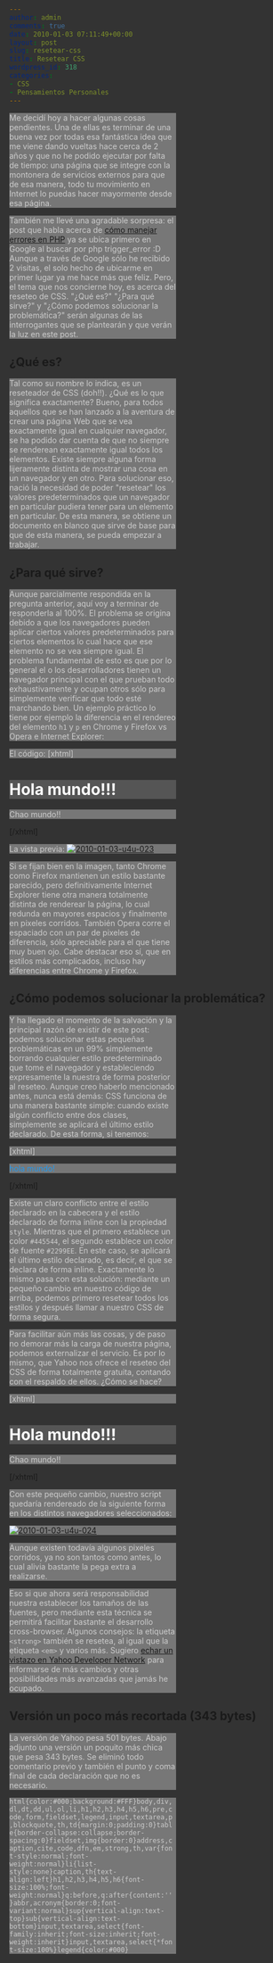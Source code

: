 ```yaml
---
author: admin
comments: true
date: 2010-01-03 07:11:49+00:00
layout: post
slug: resetear-css
title: Resetear CSS
wordpress_id: 318
categories:
- CSS
- Pensamientos Personales
---
```


Me decidí hoy a hacer algunas cosas pendientes. Una de ellas es terminar de una buena vez por todas esa fantástica idea que me viene dando vueltas hace cerca de 2 años y que no he podido ejecutar por falta de tiempo: una página que se integre con la montonera de servicios externos para que de esa manera, todo tu movimiento en Internet lo puedas hacer mayormente desde esa página. 

También me llevé una agradable sorpresa: el post que habla acerca de [cómo manejar errores en PHP](http://blog.unreal4u.com/2009/12/manejar-errores-en-php/) ya se ubica primero en Google al buscar por php trigger_error :D Aunque a través de Google sólo he recibido 2 visitas, el solo hecho de ubicarme en primer lugar ya me hace más que feliz. 
Pero, el tema que nos concierne hoy, es acerca del reseteo de CSS. "¿Qué es?" "¿Para qué sirve?" y "¿Cómo podemos solucionar la problemática?" serán algunas de las interrogantes que se plantearán y que verán la luz en este post.
<!-- more -->


## ¿Qué es?


Tal como su nombre lo indica, es un reseteador de CSS (doh!!). ¿Qué es lo que significa exactamente? Bueno, para todos aquellos que se han lanzado a la aventura de crear una página Web que se vea exactamente igual en cualquier navegador, se ha podido dar cuenta de que no siempre se renderean exactamente igual todos los elementos. Existe siempre alguna forma lijeramente distinta de mostrar una cosa en un navegador y en otro. 
Para solucionar eso, nació la necesidad de poder "resetear" los valores predeterminados que un navegador en particular pudiera tener para un elemento en particular. De esta manera, se obtiene un documento en blanco que sirve de base para que de esta manera, se pueda empezar a trabajar. 



## ¿Para qué sirve?


Aunque parcialmente respondida en la pregunta anterior, aquí voy a terminar de responderla al 100%. 
El problema se origina debido a que los navegadores pueden aplicar ciertos valores predeterminados para ciertos elementos lo cual hace que ese elemento no se vea siempre igual. El problema fundamental de esto es que por lo general el o los desarrolladores tienen un navegador principal con el que prueban todo exhaustivamente y ocupan otros sólo para simplemente verificar que todo esté marchando bien. 
Un ejemplo práctico lo tiene por ejemplo la diferencia en el rendereo del elemento `h1` y `p` en Chrome y Firefox vs Opera e Internet Explorer:

El código:
[xhtml]<html><head><title>Probando...</title>
<style>
html{background:#333}
h1{background:#555;color:#FFF;width:300px}
p{background:#777;color:#CCC;width:300px}
</style>
</head><body>
<h1>Hola mundo!!!</h1>
<p>Chao mundo!!</p>
</body></html>[/xhtml]

La vista previa: 
[![2010-01-03-u4u-023](http://blog.unreal4u.com/wp-content/gallery/reseteo-css/thumbs/thumbs_2010-01-03-u4u-023.png)](http://blog.unreal4u.com/wp-content/gallery/reseteo-css/2010-01-03-u4u-023.png)

Si se fijan bien en la imagen, tanto Chrome como Firefox mantienen un estilo bastante parecido, pero definitivamente Internet Explorer tiene otra manera totalmente distinta de renderear la página, lo cual redunda en mayores espacios y finalmente en pixeles corridos. También Opera corre el espaciado con un par de pixeles de diferencia, sólo apreciable para el que tiene muy buen ojo. 
Cabe destacar eso sí, que en estilos más complicados, incluso hay diferencias entre Chrome y Firefox. 



## ¿Cómo podemos solucionar la problemática?


Y ha llegado el momento de la salvación y la principal razón de existir de este post: podemos solucionar estas pequeñas problemáticas en un 99% simplemente borrando cualquier estilo predeterminado que tome el navegador y estableciendo expresamente la nuestra de forma posterior al reseteo. 
Aunque creo haberlo mencionado antes, nunca está demás: CSS funciona de una manera bastante simple: cuando existe algún conflicto entre dos clases, simplemente se aplicará el último estilo declarado. De esta forma, si tenemos: 

[xhtml]<html>
<style>
p{color:#454;background:#9AF}
</style>
<body>
<p style="color:#29E">hola mundo!</p>
</body></html>[/xhtml]

Existe un claro conflicto entre el estilo declarado en la cabecera y el estilo declarado de forma inline con la propiedad `style`. Mientras que el primero establece un color `#445544`, el segundo establece un color de fuente `#2299EE`. En este caso, se aplicará el último estilo declarado, es decir, el que se declara de forma inline. 
Exactamente lo mismo pasa con esta solución: mediante un pequeño cambio en nuestro código de arriba, podemos primero resetear todos los estilos y después llamar a nuestro CSS de forma segura. 

Para facilitar aún más las cosas, y de paso no demorar más la carga de nuestra página, podemos externalizar el servicio. Es por lo mismo, que Yahoo nos ofrece el reseteo del CSS de forma totalmente gratuita, contando con el respaldo de ellos. ¿Cómo se hace? 

[xhtml]<html><head><title>Probando...</title>
<link rel="stylesheet" type="text/css" href="http://yui.yahooapis.com/3.0.0/build/cssreset/reset-min.css"/>
<style>
html{background:#333}
h1{background:#555;color:#FFF;width:300px}
p{background:#777;color:#CCC;width:300px}
</style>
</head><body>
<h1>Hola mundo!!!</h1>
<p>Chao mundo!!</p>
</body></html>[/xhtml]

Con este pequeño cambio, nuestro script quedaría rendereado de la siguiente forma en los distintos navegadores seleccionados: 

[![2010-01-03-u4u-024](http://blog.unreal4u.com/wp-content/gallery/reseteo-css/thumbs/thumbs_2010-01-03-u4u-024.png)](http://blog.unreal4u.com/wp-content/gallery/reseteo-css/2010-01-03-u4u-024.png)

Aunque existen todavía algunos pixeles corridos, ya no son tantos como antes, lo cual alivia bastante la pega extra a realizarse. 

Eso si que ahora será responsabilidad nuestra establecer los tamaños de las fuentes, pero mediante esta técnica se permitirá facilitar bastante el desarrollo cross-browser. Algunos consejos: la etiqueta `<strong>` también se resetea, al igual que la etiqueta `<em>` y varios más. Sugiero [echar un vistazo en Yahoo Developer Network](http://developer.yahoo.com/yui/3/cssreset/) para informarse de más cambios y otras posibilidades más avanzadas que jamás he ocupado. 



## Versión un poco más recortada (343 bytes)


La versión de Yahoo pesa 501 bytes. Abajo adjunto una versión un poquito más chica que pesa 343 bytes. Se eliminó todo comentario previo y también el punto y coma final de cada declaración que no es necesario. 

`
html{color:#000;background:#FFF}body,div,dl,dt,dd,ul,ol,li,h1,h2,h3,h4,h5,h6,pre,code,form,fieldset,legend,input,textarea,p,blockquote,th,td{margin:0;padding:0}table{border-collapse:collapse;border-spacing:0}fieldset,img{border:0}address,caption,cite,code,dfn,em,strong,th,var{font-style:normal;font-weight:normal}li{list-style:none}caption,th{text-align:left}h1,h2,h3,h4,h5,h6{font-size:100%;font-weight:normal}q:before,q:after{content:''}abbr,acronym{border:0;font-variant:normal}sup{vertical-align:text-top}sub{vertical-align:text-bottom}input,textarea,select{font-family:inherit;font-size:inherit;font-weight:inherit}input,textarea,select{*font-size:100%}legend{color:#000}
`
